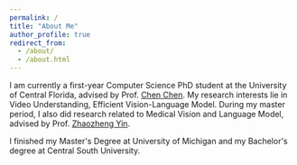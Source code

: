 ```yaml
---
permalink: /
title: "About Me"
author_profile: true
redirect_from: 
  - /about/
  - /about.html
---
```


I am currently a first-year Computer Science PhD student at the University of Central Florida, advised by Prof. [Chen Chen](https://www.crcv.ucf.edu/chenchen/). My research interests lie in Video Understanding, Efficient Vision-Language Model. During my master period, I also did research related to Medical Vision and Language Model, advised by Prof. [Zhaozheng Yin](https://www3.cs.stonybrook.edu/~zyin/index.htm).


I finished my Master's Degree at University of Michigan and my Bachelor's degree at Central South University.


